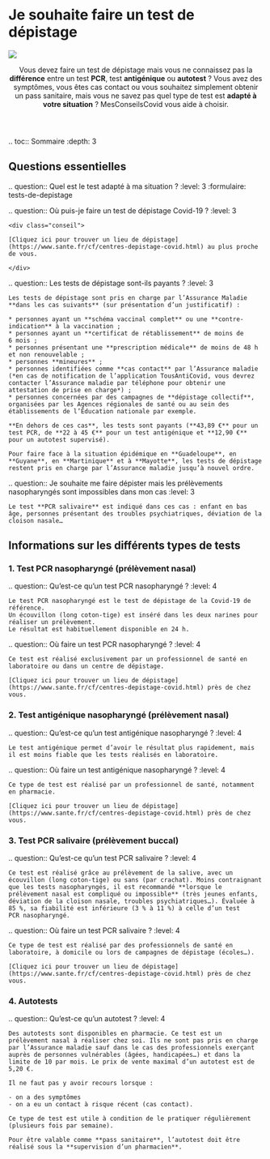 # Je souhaite faire un test de dépistage

<img src="illustrations/sante.svg">

<header>
    <p class="big">Vous devez faire un test de dépistage mais vous ne connaissez pas la <strong>différence</strong> entre un test <strong>PCR</strong>, test <strong>antigénique</strong> ou <strong>autotest</strong> ? Vous avez des symptômes, vous êtes cas contact ou vous souhaitez simplement obtenir un pass sanitaire, mais vous ne savez pas quel type de test est <strong>adapté à votre situation</strong> ? MesConseilsCovid vous aide à choisir.</p>
</header>

.. toc:: Sommaire
    :depth: 3

<div itemscope itemtype="https://schema.org/FAQPage">

## Questions essentielles

.. question:: Quel est le test adapté à ma situation ?
    :level: 3
    :formulaire: tests-de-depistage


.. question:: Où puis-je faire un test de dépistage Covid-19 ?
    :level: 3

    <div class="conseil">

    [Cliquez ici pour trouver un lieu de dépistage](https://www.sante.fr/cf/centres-depistage-covid.html) au plus proche de vous.

    </div>


.. question:: Les tests de dépistage sont-ils payants ?
    :level: 3

    Les tests de dépistage sont pris en charge par l’Assurance Maladie **dans les cas suivants** (sur présentation d’un justificatif) :

    * personnes ayant un **schéma vaccinal complet** ou une **contre-indication** à la vaccination ;
    * personnes ayant un **certificat de rétablissement** de moins de 6 mois ;
    * personnes présentant une **prescription médicale** de moins de 48 h et non renouvelable ;
    * personnes **mineures** ;
    * personnes identifiées comme **cas contact** par l’Assurance maladie (*en cas de notification de l’application TousAntiCovid, vous devrez contacter l’Assurance maladie par téléphone pour obtenir une attestation de prise en charge*) ;
    * personnes concernées par des campagnes de **dépistage collectif**, organisées par les Agences régionales de santé ou au sein des établissements de l’Éducation nationale par exemple.

    **En dehors de ces cas**, les tests sont payants (**43,89 €** pour un test PCR, de **22 à 45 €** pour un test antigénique et **12,90 €** pour un autotest supervisé).

    Pour faire face à la situation épidémique en **Guadeloupe**, en **Guyane**, en **Martinique** et à **Mayotte**, les tests de dépistage restent pris en charge par l’Assurance maladie jusqu’à nouvel ordre.

.. question:: Je souhaite me faire dépister mais les prélèvements nasopharyngés sont impossibles dans mon cas
    :level: 3

    Le test **PCR salivaire** est indiqué dans ces cas : enfant en bas âge, personnes présentant des troubles psychiatriques, déviation de la cloison nasale…


## Informations sur les différents types de tests

### 1. Test PCR nasopharyngé (prélèvement nasal)

.. question:: Qu’est-ce qu’un test PCR nasopharyngé ?
    :level: 4

    Le test PCR nasopharyngé est le test de dépistage de la Covid-19 de référence.
    Un écouvillon (long coton-tige) est inséré dans les deux narines pour réaliser un prélèvement.
    Le résultat est habituellement disponible en 24 h.

.. question:: Où faire un test PCR nasopharyngé ?
    :level: 4

    Ce test est réalisé exclusivement par un professionnel de santé en laboratoire ou dans un centre de dépistage.

    [Cliquez ici pour trouver un lieu de dépistage](https://www.sante.fr/cf/centres-depistage-covid.html) près de chez vous.


### 2. Test antigénique nasopharyngé (prélèvement nasal)

.. question:: Qu’est-ce qu’un test antigénique nasopharyngé ?
    :level: 4

    Le test antigénique permet d’avoir le résultat plus rapidement, mais il est moins fiable que les tests réalisés en laboratoire.

.. question:: Où faire un test antigénique nasopharyngé ?
    :level: 4

    Ce type de test est réalisé par un professionnel de santé, notamment en pharmacie.

    [Cliquez ici pour trouver un lieu de dépistage](https://www.sante.fr/cf/centres-depistage-covid.html) près de chez vous.


### 3. Test PCR salivaire (prélèvement buccal)

.. question:: Qu’est-ce qu’un test PCR salivaire ?
    :level: 4

    Ce test est réalisé grâce au prélèvement de la salive, avec un écouvillon (long coton-tige) ou sans (par crachat). Moins contraignant que les tests nasopharyngés, il est recommandé **lorsque le prélèvement nasal est compliqué ou impossible** (très jeunes enfants, déviation de la cloison nasale, troubles psychiatriques…). Évaluée à 85 %, sa fiabilité est inférieure (3 % à 11 %) à celle d’un test PCR nasopharyngé.

.. question:: Où faire un test PCR salivaire ?
    :level: 4

    Ce type de test est réalisé par des professionnels de santé en laboratoire, à domicile ou lors de campagnes de dépistage (écoles…).

    [Cliquez ici pour trouver un lieu de dépistage](https://www.sante.fr/cf/centres-depistage-covid.html) près de chez vous.


### 4. Autotests

.. question:: Qu’est-ce qu’un autotest ?
    :level: 4

    Des autotests sont disponibles en pharmacie. Ce test est un prélèvement nasal à réaliser chez soi. Ils ne sont pas pris en charge par l’Assurance maladie sauf dans le cas des professionnels exerçant auprès de personnes vulnérables (âgées, handicapées…) et dans la limite de 10 par mois. Le prix de vente maximal d’un autotest est de 5,20 €.

    Il ne faut pas y avoir recours lorsque :

    - on a des symptômes
    - on a eu un contact à risque récent (cas contact).

    Ce type de test est utile à condition de le pratiquer régulièrement (plusieurs fois par semaine).

    Pour être valable comme **pass sanitaire**, l’autotest doit être réalisé sous la **supervision d’un pharmacien**.

</div>
